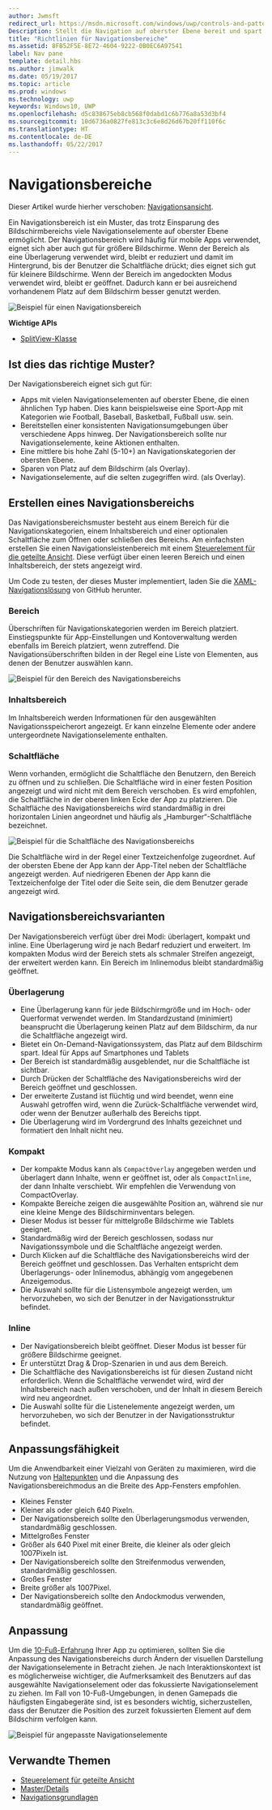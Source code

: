 ```yaml
---
author: Jwmsft
redirect_url: https://msdn.microsoft.com/windows/uwp/controls-and-patterns/navigationview
Description: Stellt die Navigation auf oberster Ebene bereit und spart gleichzeitig Platz auf dem Bildschirm.
title: "Richtlinien für Navigationsbereiche"
ms.assetid: 8FB52F5E-8E72-4604-9222-0B0EC6A97541
label: Nav pane
template: detail.hbs
ms.author: jimwalk
ms.date: 05/19/2017
ms.topic: article
ms.prod: windows
ms.technology: uwp
keywords: Windows10, UWP
ms.openlocfilehash: d5c838675eb8cb568f0dabd1c6b776a8a53d3bf4
ms.sourcegitcommit: 10d6736a0827fe813c3c6e8d26d67b20ff110f6c
ms.translationtype: HT
ms.contentlocale: de-DE
ms.lasthandoff: 05/22/2017
---
```

# <a name="nav-panes"></a>Navigationsbereiche

Dieser Artikel wurde hierher verschoben: [Navigationsansicht](https://msdn.microsoft.com/windows/uwp/controls-and-patterns/navigationview).

Ein Navigationsbereich ist ein Muster, das trotz Einsparung des Bildschirmbereichs viele Navigationselemente auf oberster Ebene ermöglicht. Der Navigationsbereich wird häufig für mobile Apps verwendet, eignet sich aber auch gut für größere Bildschirme. Wenn der Bereich als eine Überlagerung verwendet wird, bleibt er reduziert und damit im Hintergrund, bis der Benutzer die Schaltfläche drückt; dies eignet sich gut für kleinere Bildschirme. Wenn der Bereich im angedockten Modus verwendet wird, bleibt er geöffnet. Dadurch kann er bei ausreichend vorhandenem Platz auf dem Bildschirm besser genutzt werden.

![Beispiel für einen Navigationsbereich](images/navHero.png)


**Wichtige APIs**

* [SplitView-Klasse](https://msdn.microsoft.com/library/windows/apps/dn864360)

## <a name="is-this-the-right-pattern"></a>Ist dies das richtige Muster?

Der Navigationsbereich eignet sich gut für:

-   Apps mit vielen Navigationselementen auf oberster Ebene, die einen ähnlichen Typ haben. Dies kann beispielsweise eine Sport-App mit Kategorien wie Football, Baseball, Basketball, Fußball usw. sein.
-   Bereitstellen einer konsistenten Navigationsumgebungen über verschiedene Apps hinweg. Der Navigationsbereich sollte nur Navigationselemente, keine Aktionen enthalten.
-   Eine mittlere bis hohe Zahl (5-10+) an Navigationskategorien der obersten Ebene.
-   Sparen von Platz auf dem Bildschirm (als Overlay).
-   Navigationselemente, auf die selten zugegriffen wird. (als Overlay).

## <a name="building-a-nav-pane"></a>Erstellen eines Navigationsbereichs

Das Navigationsbereichsmuster besteht aus einem Bereich für die Navigationskategorien, einem Inhaltsbereich und einer optionalen Schaltfläche zum Öffnen oder schließen des Bereichs. Am einfachsten erstellen Sie einen Navigationsleistenbereich mit einem [Steuerelement für die geteilte Ansicht](split-view.md). Diese verfügt über einen leeren Bereich und einen Inhaltsbereich, der stets angezeigt wird.

Um Code zu testen, der dieses Muster implementiert, laden Sie die [XAML-Navigationslösung](https://github.com/Microsoft/Windows-universal-samples/tree/master/Samples/XamlNavigation) von GitHub herunter.


### <a name="pane"></a>Bereich

Überschriften für Navigationskategorien werden im Bereich platziert. Einstiegspunkte für App-Einstellungen und Kontoverwaltung werden ebenfalls im Bereich platziert, wenn zutreffend. Die Navigationsüberschriften bilden in der Regel eine Liste von Elementen, aus denen der Benutzer auswählen kann.

![Beispiel für den Bereich des Navigationsbereichs](images/nav_pane_expanded.png)

### <a name="content-area"></a>Inhaltsbereich

Im Inhaltsbereich werden Informationen für den ausgewählten Navigationsspeicherort angezeigt. Er kann einzelne Elemente oder andere untergeordnete Navigationselemente enthalten.

### <a name="button"></a>Schaltfläche

Wenn vorhanden, ermöglicht die Schaltfläche den Benutzern, den Bereich zu öffnen und zu schließen. Die Schaltfläche wird in einer festen Position angezeigt und wird nicht mit dem Bereich verschoben. Es wird empfohlen, die Schaltfläche in der oberen linken Ecke der App zu platzieren. Die Schaltfläche des Navigationsbereichs wird standardmäßig in drei horizontalen Linien angeordnet und häufig als „Hamburger“-Schaltfläche bezeichnet.

![Beispiel für die Schaltfläche des Navigationsbereichs](images/nav_button.png)

Die Schaltfläche wird in der Regel einer Textzeichenfolge zugeordnet. Auf der obersten Ebene der App kann der App-Titel neben der Schaltfläche angezeigt werden. Auf niedrigeren Ebenen der App kann die Textzeichenfolge der Titel oder die Seite sein, die dem Benutzer gerade angezeigt wird.

## <a name="nav-pane-variations"></a>Navigationsbereichsvarianten

Der Navigationsbereich verfügt über drei Modi: überlagert, kompakt und inline. Eine Überlagerung wird je nach Bedarf reduziert und erweitert. Im kompakten Modus wird der Bereich stets als schmaler Streifen angezeigt, der erweitert werden kann. Ein Bereich im Inlinemodus bleibt standardmäßig geöffnet.

### <a name="overlay"></a>Überlagerung

-   Eine Überlagerung kann für jede Bildschirmgröße und im Hoch- oder Querformat verwendet werden. Im Standardzustand (minimiert) beansprucht die Überlagerung keinen Platz auf dem Bildschirm, da nur die Schaltfläche angezeigt wird.
-   Bietet ein On-Demand-Navigationssystem, das Platz auf dem Bildschirm spart. Ideal für Apps auf Smartphones und Tablets
-   Der Bereich ist standardmäßig ausgeblendet, nur die Schaltfläche ist sichtbar.
-   Durch Drücken der Schaltfläche des Navigationsbereichs wird der Bereich geöffnet und geschlossen.
-   Der erweiterte Zustand ist flüchtig und wird beendet, wenn eine Auswahl getroffen wird, wenn die Zurück-Schaltfläche verwendet wird, oder wenn der Benutzer außerhalb des Bereichs tippt.
-   Die Überlagerung wird im Vordergrund des Inhalts gezeichnet und formatiert den Inhalt nicht neu.

### <a name="compact"></a>Kompakt

-   Der kompakte Modus kann als `CompactOverlay` angegeben werden und überlagert dann Inhalte, wenn er geöffnet ist, oder als `CompactInline`, der dann Inhalte verschiebt. Wir empfehlen die Verwendung von CompactOverlay.
-   Kompakte Bereiche zeigen die ausgewählte Position an, während sie nur eine kleine Menge des Bildschirminventars belegen.
-   Dieser Modus ist besser für mittelgroße Bildschirme wie Tablets geeignet.
-   Standardmäßig wird der Bereich geschlossen, sodass nur Navigationssymbole und die Schaltfläche angezeigt werden.
-   Durch Klicken auf die Schaltfläche des Navigationsbereichs wird der Bereich geöffnet und geschlossen. Das Verhalten entspricht dem Überlagerungs- oder Inlinemodus, abhängig vom angegebenen Anzeigemodus.
-   Die Auswahl sollte für die Listensymbole angezeigt werden, um hervorzuheben, wo sich der Benutzer in der Navigationsstruktur befindet.

### <a name="inline"></a>Inline

-   Der Navigationsbereich bleibt geöffnet. Dieser Modus ist besser für größere Bildschirme geeignet.
-   Er unterstützt Drag & Drop-Szenarien in und aus dem Bereich.
-   Die Schaltfläche des Navigationsbereichs ist für diesen Zustand nicht erforderlich. Wenn die Schaltfläche verwendet wird, wird der Inhaltsbereich nach außen verschoben, und der Inhalt in diesem Bereich wird neu angeordnet.
-   Die Auswahl sollte für die Listenelemente angezeigt werden, um hervorzuheben, wo sich der Benutzer in der Navigationsstruktur befindet.

## <a name="adaptability"></a>Anpassungsfähigkeit

Um die Anwendbarkeit einer Vielzahl von Geräten zu maximieren, wird die Nutzung von [Haltepunkten](../layout/screen-sizes-and-breakpoints-for-responsive-design.md) und die Anpassung des Navigationsbereichmodus an die Breite des App-Fensters empfohlen.
-   Kleines Fenster
   -   Kleiner als oder gleich 640 Pixeln.
   -   Der Navigationsbereich sollte den Überlagerungsmodus verwenden, standardmäßig geschlossen.
-   Mittelgroßes Fenster
   -   Größer als 640 Pixel mit einer Breite, die kleiner als oder gleich 1007Pixeln ist.
   -   Der Navigationsbereich sollte den Streifenmodus verwenden, standardmäßig geschlossen.
-   Großes Fenster
   -   Breite größer als 1007Pixel.
   -   Der Navigationsbereich sollte den Andockmodus verwenden, standardmäßig geöffnet.

## <a name="tailoring"></a>Anpassung

Um die [10-Fuß-Erfahrung](http://go.microsoft.com/fwlink/?LinkId=760736) Ihrer App zu optimieren, sollten Sie die Anpassung des Navigationsbereichs durch Ändern der visuellen Darstellung der Navigationselemente in Betracht ziehen. Je nach Interaktionskontext ist es möglicherweise wichtiger, die Aufmerksamkeit des Benutzers auf das ausgewählte Navigationselement oder das fokussierte Navigationselement zu ziehen. Im Fall von 10-Fuß-Umgebungen, in denen Gamepads die häufigsten Eingabegeräte sind, ist es besonders wichtig, sicherzustellen, dass der Benutzer die Position des zurzeit fokussierten Element auf dem Bildschirm verfolgen kann.

![Beispiel für angepasste Navigationselemente](images/nav_item_states.png)

## <a name="related-topics"></a>Verwandte Themen

* [Steuerelement für geteilte Ansicht](split-view.md)
* [Master/Details](master-details.md)
* [Navigationsgrundlagen](https://msdn.microsoft.com/library/windows/apps/dn958438)